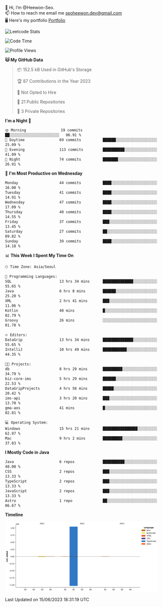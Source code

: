 👋 Hi, I’m @Heewon-Seo.  
📫 How to reach me email me seoheewon.dev@gmail.com   
🖥 Here's my portfolio [Portfolio](https://haileynotes.notion.site/HEEWON-SEO-f98fe97412ee4a6a94fd24fe6832f84c)

![Leetcode Stats](https://leetcode.card.workers.dev/?username=Heewon-Seo)

 <!--START_SECTION:waka-->
![Code Time](http://img.shields.io/badge/Code%20Time-533%20hrs%2039%20mins-blue)

![Profile Views](http://img.shields.io/badge/Profile%20Views-0-blue)

**🐱 My GitHub Data** 

> 📦 152.5 kB Used in GitHub's Storage 
 > 
> 🏆 87 Contributions in the Year 2023
 > 
> 🚫 Not Opted to Hire
 > 
> 📜 21 Public Repositories 
 > 
> 🔑 3 Private Repositories 
 > 
**I'm a Night 🦉** 

```text
🌞 Morning                19 commits          ██░░░░░░░░░░░░░░░░░░░░░░░   06.91 % 
🌆 Daytime                69 commits          ██████░░░░░░░░░░░░░░░░░░░   25.09 % 
🌃 Evening                113 commits         ██████████░░░░░░░░░░░░░░░   41.09 % 
🌙 Night                  74 commits          ███████░░░░░░░░░░░░░░░░░░   26.91 % 
```
📅 **I'm Most Productive on Wednesday** 

```text
Monday                   44 commits          ████░░░░░░░░░░░░░░░░░░░░░   16.00 % 
Tuesday                  41 commits          ████░░░░░░░░░░░░░░░░░░░░░   14.91 % 
Wednesday                47 commits          ████░░░░░░░░░░░░░░░░░░░░░   17.09 % 
Thursday                 40 commits          ████░░░░░░░░░░░░░░░░░░░░░   14.55 % 
Friday                   37 commits          ███░░░░░░░░░░░░░░░░░░░░░░   13.45 % 
Saturday                 27 commits          ██░░░░░░░░░░░░░░░░░░░░░░░   09.82 % 
Sunday                   39 commits          ████░░░░░░░░░░░░░░░░░░░░░   14.18 % 
```


📊 **This Week I Spent My Time On** 

```text
🕑︎ Time Zone: Asia/Seoul

💬 Programming Languages: 
SQL                      13 hrs 34 mins      ██████████████░░░░░░░░░░░   55.65 % 
Java                     6 hrs 8 mins        ██████░░░░░░░░░░░░░░░░░░░   25.20 % 
XML                      2 hrs 41 mins       ███░░░░░░░░░░░░░░░░░░░░░░   11.06 % 
Kotlin                   40 mins             █░░░░░░░░░░░░░░░░░░░░░░░░   02.79 % 
Groovy                   26 mins             ░░░░░░░░░░░░░░░░░░░░░░░░░   01.78 % 

🔥 Editors: 
DataGrip                 13 hrs 34 mins      ██████████████░░░░░░░░░░░   55.65 % 
IntelliJ                 10 hrs 49 mins      ███████████░░░░░░░░░░░░░░   44.35 % 

🐱‍💻 Projects: 
db                       8 hrs 29 mins       █████████░░░░░░░░░░░░░░░░   34.79 % 
biz-core-ims             5 hrs 29 mins       ██████░░░░░░░░░░░░░░░░░░░   22.53 % 
DataGripProjects         4 hrs 58 mins       █████░░░░░░░░░░░░░░░░░░░░   20.42 % 
ims-api                  3 hrs 20 mins       ███░░░░░░░░░░░░░░░░░░░░░░   13.70 % 
gma-aos                  41 mins             █░░░░░░░░░░░░░░░░░░░░░░░░   02.81 % 

💻 Operating System: 
Windows                  15 hrs 21 mins      ████████████████░░░░░░░░░   62.97 % 
Mac                      9 hrs 2 mins        █████████░░░░░░░░░░░░░░░░   37.03 % 
```

**I Mostly Code in Java** 

```text
Java                     6 repos             ██████████░░░░░░░░░░░░░░░   40.00 % 
CSS                      2 repos             ███░░░░░░░░░░░░░░░░░░░░░░   13.33 % 
TypeScript               2 repos             ███░░░░░░░░░░░░░░░░░░░░░░   13.33 % 
JavaScript               2 repos             ███░░░░░░░░░░░░░░░░░░░░░░   13.33 % 
Astro                    1 repo              ██░░░░░░░░░░░░░░░░░░░░░░░   06.67 % 
```



**Timeline**

![Lines of Code chart](https://raw.githubusercontent.com/Heewon-Seo/Heewon-Seo/main/assets/bar_graph.png)


 Last Updated on 15/06/2023 18:31:19 UTC
<!--END_SECTION:waka-->


